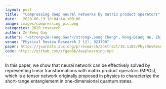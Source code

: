 ```yaml
---
layout: post
title:  "Compressing deep neural networks by matrix product operators"
date:   2020-06-19 18:04:44 +00:00
image: images/compressing_pic.png
categories: 2020_research
author: Ze-Feng Gao
authors: "<strong>Ze-Feng Gao*</strong>,Song Cheng*, Rong-Qiang He, Zhi-Yuan Xie<sup>#</sup>, Hui-Hai Zhao<sup>#</sup>, Zhong-Yi Lu<sup>#</sup>, Tao Xiang<sup>#</sup>"
venue: "Physical Review Research 2 (2), 023300"
paper: https://journals.aps.org/prresearch/abstract/10.1103/PhysRevResearch.2.023300
code: https://github.com/zfgao66/deeplearning-mpo
---
```

In this paper, we show that neural network can be effectively solved by representing linear transformations with matrix product operators (MPOs), which is a tensor network originally proposed in physics to characterize the short-range entanglement in one-dimensional quantum states.